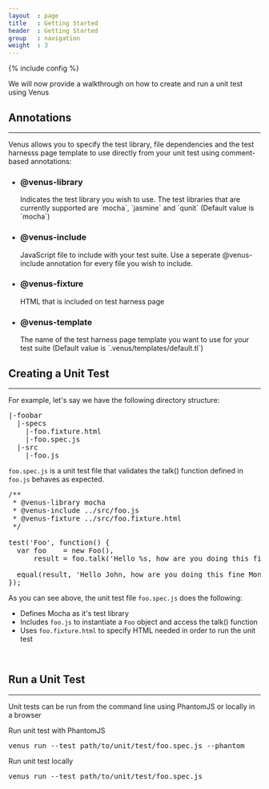 ```yaml
---
layout  : page
title   : Getting Started
header  : Getting Started
group   : navigation
weight  : 3
---
```


{% include config %}

We will now provide a walkthrough on how to create and run a unit test using Venus

## Annotations
---
Venus allows you to specify the test library, file dependencies and the test harnesss page template to use directly from your unit test using comment-based annotations:

* <h3>@venus-library</h3><p>Indicates the test library you wish to use. The test libraries that are currently supported are `mocha`, `jasmine` and `qunit` (Default value is `mocha`)</p>
* <h3>@venus-include</h3><p>JavaScript file to include with your test suite. Use a seperate @venus-include annotation for every file you wish to include.</p>
* <h3>@venus-fixture</h3><p>HTML that is included on test harness page</p>
* <h3>@venus-template</h3><p>The name of the test harness page template you want to use for your test suite (Default value is `.venus/templates/default.tl`)</p>

## Creating a Unit Test
---
For example, let's say we have the following directory structure:

<pre>
|-foobar
  |-specs
    |-foo.fixture.html
    |-foo.spec.js
  |-src
    |-foo.js
</pre>

`foo.spec.js` is a unit test file that validates the talk() function defined in `foo.js` behaves as expected.

<pre>
/**
 * @venus-library mocha
 * @venus-include ../src/foo.js
 * @venus-fixture ../src/foo.fixture.html
 */

test('Foo', function() {
  var foo    = new Foo(),
      result = foo.talk('Hello %s, how are you doing this fine %s?', 'John', 'Monday');

  equal(result, 'Hello John, how are you doing this fine Monday?', 'Foo.talk() formats the string correctly');
});
</pre>

As you can see above, the unit test file `foo.spec.js` does the following:

* Defines Mocha as it's test library
* Includes `foo.js` to instantiate a `Foo` object and access the talk() function
* Uses `foo.fixture.html` to specify HTML needed in order to run the unit test

<br/>

## Run a Unit Test
---
Unit tests can be run from the command line using PhantomJS or locally in a browser

Run unit test with PhantomJS
<pre>
venus run --test path/to/unit/test/foo.spec.js --phantom
</pre>
                            
Run unit test locally
<pre>
venus run --test path/to/unit/test/foo.spec.js
</pre>

<!--
{ % assign articles_list = site['tutorials'] %}
{ % include partials/lists/reverse_articles_list %}
-->